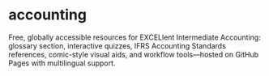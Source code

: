 # accounting
Free, globally accessible resources for EXCELlent Intermediate Accounting: glossary section, interactive quizzes, IFRS Accounting Standards references, comic-style visual aids, and workflow tools—hosted on GitHub Pages with multilingual support.
